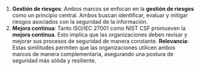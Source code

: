 1. **Gestión de riesgos**: Ambos marcos se enfocan en la **gestión de riesgos** como un principio central. Ambos buscan identificar, evaluar y mitigar riesgos asociados con la seguridad de la información.
2. **Mejora continua**: Tanto ISO/IEC 27001 como NIST CSF promueven la **mejora continua**. Esto implica que las organizaciones deben revisar y mejorar sus procesos de seguridad de manera constante.
**Relevancia**: Estas similitudes permiten que las organizaciones utilicen ambos marcos de manera complementaria, asegurando una postura de seguridad más sólida y resiliente.